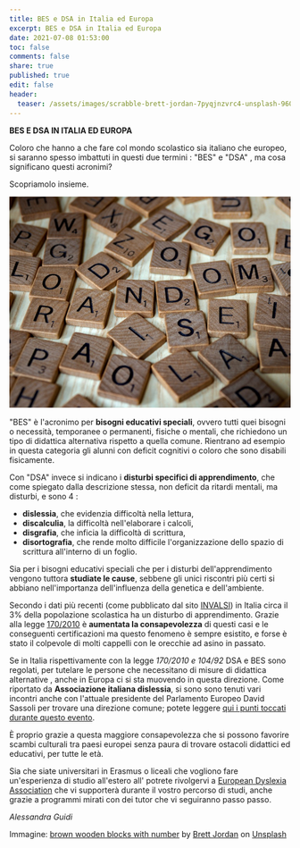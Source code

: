 ```yaml
---
title: BES e DSA in Italia ed Europa
excerpt: BES e DSA in Italia ed Europa
date: 2021-07-08 01:53:00
toc: false
comments: false
share: true
published: true
edit: false
header:
  teaser: /assets/images/scrabble-brett-jordan-7pyqjnzvrc4-unsplash-960.jpg
---
```

**BES E DSA IN ITALIA ED EUROPA**

Coloro che hanno a che fare col mondo scolastico sia italiano che europeo, si saranno spesso imbattuti in questi due termini : "BES" e "DSA" , ma cosa significano questi acronimi?

Scopriamolo insieme.

![](/assets/images/scrabble-brett-jordan-7pyqjnzvrc4-unsplash-960.jpg "Tasselli con lettere")

"BES" è l'acronimo per **bisogni educativi speciali**, ovvero tutti quei bisogni o necessità, temporanee o permanenti, fisiche o mentali, che richiedono un tipo di didattica alternativa rispetto a quella comune. Rientrano ad esempio in questa categoria gli alunni con deficit cognitivi o coloro che sono disabili fisicamente.

Con "DSA" invece si indicano i **disturbi specifici di apprendimento**, che come spiegato dalla descrizione stessa, non deficit da ritardi mentali, ma disturbi, e sono 4 :

* **dislessia**, che evidenzia difficoltà nella lettura,
* **discalculia**, la difficoltà nell'elaborare i calcoli,
* **disgrafia**, che inficia la difficoltà di scrittura,
* **disortografia**, che rende molto difficile l'organizzazione dello spazio di scrittura all'interno di un foglio.

Sia per i bisogni educativi speciali che per i disturbi dell'apprendimento vengono tuttora **studiate le cause**, sebbene gli unici riscontri più certi si abbiano nell'importanza dell'influenza della genetica e dell'ambiente.

Secondo i dati più recenti (come pubblicato dal sito [INVALSI](https://www.invalsiopen.it/quanti-alunni-dsa-italia/)) in Italia circa il 3% della popolazione scolastica ha un disturbo di apprendimento. Grazie alla legge [170/2010](https://www.miur.gov.it/dsa) è **aumentata la consapevolezza** di questi casi e le conseguenti certificazioni ma questo fenomeno è sempre esistito, e forse è stato il colpevole di molti cappelli con le orecchie ad asino in passato.

Se in Italia rispettivamente con la legge *170/2010 e 104/92* DSA e BES sono regolati, per tutelare le persone che necessitano di misure di didattica alternative , anche in Europa ci si sta muovendo in questa direzione. Come riportato da **Associazione italiana dislessia**, si sono sono tenuti vari incontri anche con l'attuale presidente del Parlamento Europeo David Sassoli per trovare una direzione comune; potete leggere [qui i punti toccati durante questo evento](https://www.aiditalia.org/it/news-ed-eventi/news/tutela-delle-persone-con-dsa-in-europa-incontro-il-presidente-del-parlamento-europeo-david-sassoli).

È proprio grazie a questa maggiore consapevolezza che si possono favorire scambi culturali tra paesi europei senza paura di trovare ostacoli didattici ed educativi, per tutte le età.

Sia che siate universitari in Erasmus o liceali che vogliono fare un'esperienza di studio all'estero all' potrete rivolgervi a [European Dyslexia Association](https://eda-info.eu/) che vi supporterà durante il vostro percorso di studi, anche grazie a programmi mirati con dei tutor che vi seguiranno passo passo.

*Alessandra Guidi*

Immagine: [brown wooden blocks with number](https://unsplash.com/photos/7PYqjNzvrc4) by [Brett Jordan](https://unsplash.com/@brett_jordan?utm_source=unsplash&utm_medium=referral&utm_content=creditCopyText) on [Unsplash](https://unsplash.com/?utm_source=unsplash&utm_medium=referral&utm_content=creditCopyText)